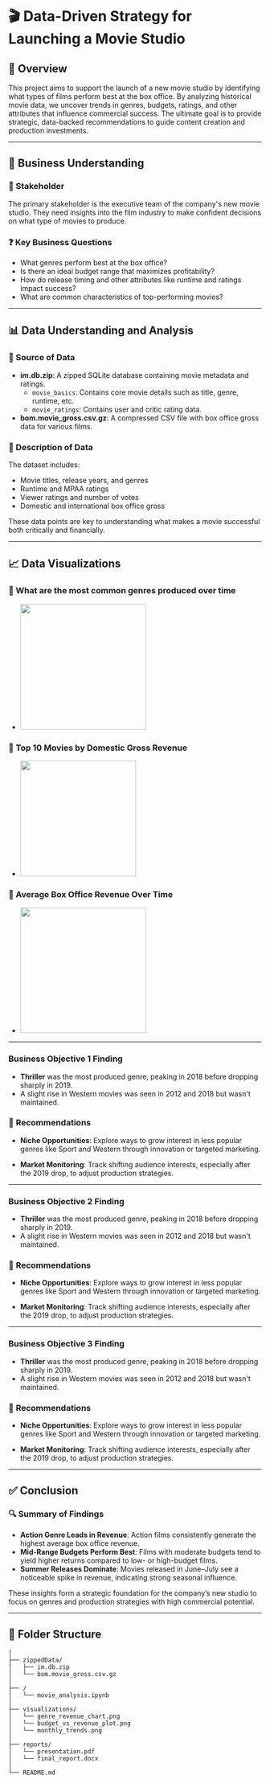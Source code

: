 # 🎬 Data-Driven Strategy for Launching a Movie Studio

## 📝 Overview
This project aims to support the launch of a new movie studio by identifying what types of films perform best at the box office. By analyzing historical movie data, we uncover trends in genres, budgets, ratings, and other attributes that influence commercial success. The ultimate goal is to provide strategic, data-backed recommendations to guide content creation and production investments.

---

## 💼 Business Understanding

### 👥 Stakeholder
The primary stakeholder is the executive team of the company's new movie studio. They need insights into the film industry to make confident decisions on what type of movies to produce.

### ❓ Key Business Questions
- What genres perform best at the box office?
- Is there an ideal budget range that maximizes profitability?
- How do release timing and other attributes like runtime and ratings impact success?
- What are common characteristics of top-performing movies?

---

## 📊 Data Understanding and Analysis

### 📁 Source of Data
- **im.db.zip**: A zipped SQLite database containing movie metadata and ratings.
  - `movie_basics`: Contains core movie details such as title, genre, runtime, etc.
  - `movie_ratings`: Contains user and critic rating data.
- **bom.movie_gross.csv.gz**: A compressed CSV file with box office gross data for various films.

### 📄 Description of Data
The dataset includes:
- Movie titles, release years, and genres  
- Runtime and MPAA ratings  
- Viewer ratings and number of votes  
- Domestic and international box office gross  

These data points are key to understanding what makes a movie successful both critically and financially.

---

## 📈 Data Visualizations


### 🎨 What are the most common genres produced over time

- <img src="https://github.com/user-attachments/assets/41710985-88f3-4ed7-8a0d-961719c81f51" height="250" />

### 🧩 Top 10 Movies by Domestic Gross Revenue

- <img src="https://github.com/user-attachments/assets/75202e5f-41fc-417c-976f-d09ef7b4a5e2" height="230" />

### 📅 Average Box Office Revenue Over Time

- <img src="https://github.com/user-attachments/assets/964d7f62-89ff-44bb-a131-e731d5180a8f" height="250" />


---
### Business Objective 1 Finding

- **Thriller** was the most produced genre, peaking in 2018 before dropping sharply in 2019.
- A slight rise in Western movies was seen in 2012 and 2018 but wasn't maintained.


 ### 🎯 **Recommendations**

 -  **Niche Opportunities**: Explore ways to grow interest in less popular genres like Sport and Western through innovation or targeted marketing.
    
- **Market Monitoring**: Track shifting audience interests, especially after the 2019 drop, to adjust production strategies.

---

### Business Objective 2  Finding

- **Thriller** was the most produced genre, peaking in 2018 before dropping sharply in 2019.
- A slight rise in Western movies was seen in 2012 and 2018 but wasn't maintained.


 ### 🎯 **Recommendations**

 -  **Niche Opportunities**: Explore ways to grow interest in less popular genres like Sport and Western through innovation or targeted marketing.
    
- **Market Monitoring**: Track shifting audience interests, especially after the 2019 drop, to adjust production strategies.

---

### Business Objective 3 Finding

- **Thriller** was the most produced genre, peaking in 2018 before dropping sharply in 2019.
- A slight rise in Western movies was seen in 2012 and 2018 but wasn't maintained.


 ### 🎯 **Recommendations**

 -  **Niche Opportunities**: Explore ways to grow interest in less popular genres like Sport and Western through innovation or targeted marketing.
    
- **Market Monitoring**: Track shifting audience interests, especially after the 2019 drop, to adjust production strategies.
  
---

## ✅ Conclusion

### 🔍 Summary of Findings
- **Action Genre Leads in Revenue**: Action films consistently generate the highest average box office revenue.
- **Mid-Range Budgets Perform Best**: Films with moderate budgets tend to yield higher returns compared to low- or high-budget films.
- **Summer Releases Dominate**: Movies released in June–July see a noticeable spike in revenue, indicating strong seasonal influence.

These insights form a strategic foundation for the company’s new studio to focus on genres and production strategies with high commercial potential.

---

## 📂 Folder Structure


```/Group4-Phase2-Project
│
├── zippedData/
│   ├── im.db.zip
│   └── bom.movie_gross.csv.gz
│
├── /
│   └── movie_analysis.ipynb
│
├── visualizations/
│   └── genre_revenue_chart.png
│   └── budget_vs_revenue_plot.png
│   └── monthly_trends.png
│
├── reports/
│   └── presentation.pdf
│   └── final_report.docx
│
└── README.md
